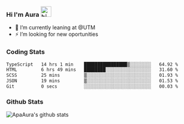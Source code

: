 ### Hi I'm Aura <img src="https://user-images.githubusercontent.com/1303154/88677602-1635ba80-d120-11ea-84d8-d263ba5fc3c0.gif" width="28px" alt="hi">

- 🔭 I’m currently leaning at @UTM
- ⚡ I’m looking for new oportunities


### Coding Stats

<!--START_SECTION:waka-->

```txt
TypeScript   14 hrs 1 min    ████████████████▒░░░░░░░░   64.92 %
HTML         6 hrs 49 mins   ████████░░░░░░░░░░░░░░░░░   31.60 %
SCSS         25 mins         ▒░░░░░░░░░░░░░░░░░░░░░░░░   01.93 %
JSON         19 mins         ▒░░░░░░░░░░░░░░░░░░░░░░░░   01.53 %
Git          0 secs          ░░░░░░░░░░░░░░░░░░░░░░░░░   00.03 %
```

<!--END_SECTION:waka-->

### Github Stats

![ApaAura's github stats](https://github-readme-stats.vercel.app/api?username=ApaAura&count_private=true&theme=tokyonight&hide=contribs,prs)
